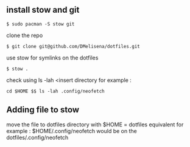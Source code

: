 ## install stow and git
```
$ sudo pacman -S stow git
```
clone the repo
```
$ git clone git@github.com/DMelisena/dotfiles.git
```
use stow for symlinks on the dotfiles
```
$ stow .
```
check using ls -lah <insert directory
for example :
```
cd $HOME $$ ls -lah .config/neofetch
```


## Adding file to stow

move the file to dotfiles directory with $HOME = dotfiles equivalent
for example : $HOME/.config/neofetch would be on the dotfiles/.config/neofetch
